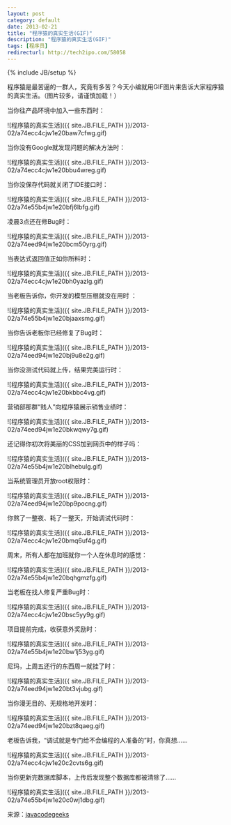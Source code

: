 ```yaml
---
layout: post
category: default
date: 2013-02-21
title: "程序猿的真实生活(GIF)"
description: "程序猿的真实生活(GIF)"
tags: [程序员]
redirecturl: http://tech2ipo.com/58058
---
```

{% include JB/setup %}

程序猿是最苦逼的一群人，究竟有多苦？今天小编就用GIF图片来告诉大家程序猿的真实生活。（图片较多，请谨慎加载！）

当你往产品环境中加入一些东西时：

![程序猿的真实生活]({{ site.JB.FILE_PATH }}/2013-02/a74ecc4cjw1e20baw7cfwg.gif)

当你没有Google就发现问题的解决方法时：

![程序猿的真实生活]({{ site.JB.FILE_PATH }}/2013-02/a74ecc4cjw1e20bbu4wreg.gif)

当你没保存代码就关闭了IDE接口时：

![程序猿的真实生活]({{ site.JB.FILE_PATH }}/2013-02/a74e55b4jw1e20bfj6lbfg.gif)

凌晨3点还在修Bug时：

![程序猿的真实生活]({{ site.JB.FILE_PATH }}/2013-02/a74eed94jw1e20bcm50yrg.gif)

当表达式返回值正如你所料时：

![程序猿的真实生活]({{ site.JB.FILE_PATH }}/2013-02/a74ecc4cjw1e20bh0yazlg.gif)

当老板告诉你，你开发的模型压根就没在用时 ：

![程序猿的真实生活]({{ site.JB.FILE_PATH }}/2013-02/a74e55b4jw1e20bjaaxsmg.gif)

当你告诉老板你已经修复了Bug时：

![程序猿的真实生活]({{ site.JB.FILE_PATH }}/2013-02/a74eed94jw1e20bj9u8e2g.gif)

当你没测试代码就上传，结果完美运行时：

![程序猿的真实生活]({{ site.JB.FILE_PATH }}/2013-02/a74ecc4cjw1e20bkbbc4vg.gif)

营销部那群“贱人”向程序猿展示销售业绩时：

![程序猿的真实生活]({{ site.JB.FILE_PATH }}/2013-02/a74eed94jw1e20bkwqwy7g.gif)

还记得你初次将美丽的CSS加到网页中的样子吗：

![程序猿的真实生活]({{ site.JB.FILE_PATH }}/2013-02/a74e55b4jw1e20blhebulg.gif)

当系统管理员开放root权限时：

![程序猿的真实生活]({{ site.JB.FILE_PATH }}/2013-02/a74eed94jw1e20bp9pocng.gif)

你熬了一整夜、耗了一整天，开始调试代码时：

![程序猿的真实生活]({{ site.JB.FILE_PATH }}/2013-02/a74ecc4cjw1e20bmq6uf4g.gif)

周末，所有人都在加班就你一个人在休息时的感觉：

![程序猿的真实生活]({{ site.JB.FILE_PATH }}/2013-02/a74e55b4jw1e20bqhgmzfg.gif)

当老板在找人修复严重Bug时：

![程序猿的真实生活]({{ site.JB.FILE_PATH }}/2013-02/a74ecc4cjw1e20bsc5yy9g.gif)

项目提前完成，收获意外奖励时：

![程序猿的真实生活]({{ site.JB.FILE_PATH }}/2013-02/a74e55b4jw1e20bw1j53yg.gif)

尼玛，上周五还行的东西周一就挂了时：

![程序猿的真实生活]({{ site.JB.FILE_PATH }}/2013-02/a74eed94jw1e20bt3vjubg.gif)

当你漫无目的、无规格地开发时：

![程序猿的真实生活]({{ site.JB.FILE_PATH }}/2013-02/a74eed94jw1e20bzt8qaeg.gif)

老板告诉我，“调试就是专门给不会编程的人准备的”时，你真想……

![程序猿的真实生活]({{ site.JB.FILE_PATH }}/2013-02/a74ecc4cjw1e20c2cvts6g.gif)

当你更新完数据库脚本，上传后发现整个数据库都被清除了……

![程序猿的真实生活]({{ site.JB.FILE_PATH }}/2013-02/a74e55b4jw1e20c0wj1dbg.gif)

来源：[javacodegeeks](http://www.javacodegeeks.com/2013/02/the-reality-of-developers-life.html)